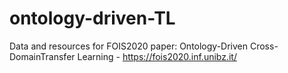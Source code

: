# ontology-driven-TL
Data and resources for FOIS2020 paper: Ontology-Driven Cross-DomainTransfer Learning - https://fois2020.inf.unibz.it/
